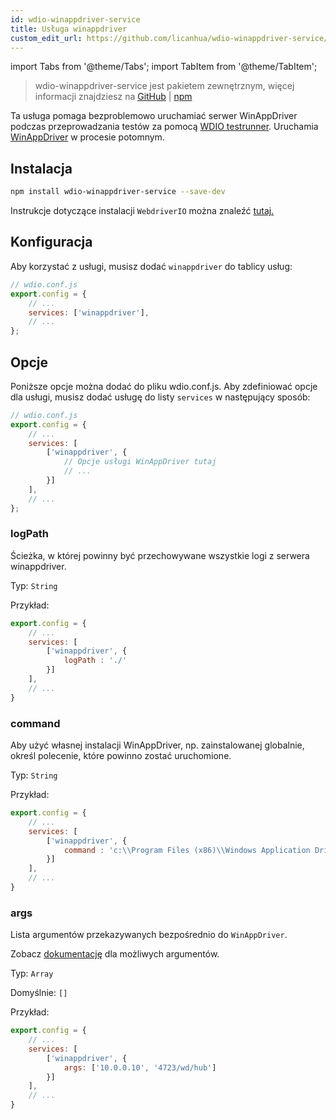 ```yaml
---
id: wdio-winappdriver-service
title: Usługa winappdriver
custom_edit_url: https://github.com/licanhua/wdio-winappdriver-service/edit/main/README.md
---
```


import Tabs from '@theme/Tabs';
import TabItem from '@theme/TabItem';

> wdio-winappdriver-service jest pakietem zewnętrznym, więcej informacji znajdziesz na [GitHub](https://github.com/licanhua/wdio-winappdriver-service) | [npm](https://www.npmjs.com/package/wdio-winappdriver-service)

Ta usługa pomaga bezproblemowo uruchamiać serwer WinAppDriver podczas przeprowadzania testów za pomocą [WDIO testrunner](https://webdriver.io/guide/testrunner/gettingstarted.html). Uruchamia [WinAppDriver](https://github.com/Microsoft/WinAppDriver) w procesie potomnym.

## Instalacja

```bash
npm install wdio-winappdriver-service --save-dev
```

Instrukcje dotyczące instalacji `WebdriverIO` można znaleźć [tutaj.](https://webdriver.io/docs/gettingstarted.html)

## Konfiguracja

Aby korzystać z usługi, musisz dodać `winappdriver` do tablicy usług:

```js
// wdio.conf.js
export.config = {
    // ...
    services: ['winappdriver'],
    // ...
};
```

## Opcje

Poniższe opcje można dodać do pliku wdio.conf.js. Aby zdefiniować opcje dla usługi, musisz dodać usługę do listy `services` w następujący sposób:

```js
// wdio.conf.js
export.config = {
    // ...
    services: [
        ['winappdriver', {
            // Opcje usługi WinAppDriver tutaj
            // ...
        }]
    ],
    // ...
};
```

### logPath

Ścieżka, w której powinny być przechowywane wszystkie logi z serwera winappdriver.

Typ: `String`

Przykład:

```js
export.config = {
    // ...
    services: [
        ['winappdriver', {
            logPath : './'
        }]
    ],
    // ...
}
```

### command

Aby użyć własnej instalacji WinAppDriver, np. zainstalowanej globalnie, określ polecenie, które powinno zostać uruchomione.

Typ: `String`

Przykład:

```js
export.config = {
    // ...
    services: [
        ['winappdriver', {
            command : 'c:\\Program Files (x86)\\Windows Application Driver\\WinAppDriver.exe'
        }]
    ],
    // ...
}
```

### args

Lista argumentów przekazywanych bezpośrednio do `WinAppDriver`.

Zobacz [dokumentację](https://github.com/Microsoft/WinAppDriver) dla możliwych argumentów.

Typ: `Array`

Domyślnie: `[]`

Przykład:

```js
export.config = {
    // ...
    services: [
        ['winappdriver', {
            args: ['10.0.0.10', '4723/wd/hub']
        }]
    ],
    // ...
}
```